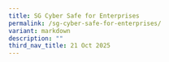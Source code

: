 ```yaml
---
title: SG Cyber Safe for Enterprises
permalink: /sg-cyber-safe-for-enterprises/
variant: markdown
description: ""
third_nav_title: 21 Oct 2025
---
```

